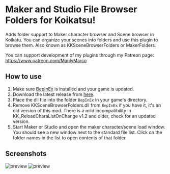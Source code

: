 # Maker and Studio File Browser Folders for Koikatsu!
Adds folder support to Maker character browser and Scene browser in Koikatu. You can organize your scenes into folders and use this plugin to browse them. Also known as KKSceneBrowserFolders or MakerFolders.

You can support development of my plugins through my Patreon page: https://www.patreon.com/ManlyMarco

## How to use 
1. Make sure [BepInEx](https://github.com/BepInEx/BepInEx) is installed and your game is updated.
2. Download the latest release from [here](https://github.com/ManlyMarco/KKSceneBrowserFolders/releases).
3. Place the dll file into the folder `BepInEx` in your game's directory.
3. Remove KKSceneBrowserFolders.dll from `BepInEx` if you have it, it's an old version of this mod. There is a mild incompatibility in KK_ReloadCharaListOnChange v1.2 and older, check for an updated version.
4. Start Maker or Studio and open the maker character/scene load window. You should see a new window next to the standard file list. Click on the folder names in the list to open contents of that folder.

## Screenshots
![preview](https://user-images.githubusercontent.com/39247311/50127191-5b211c00-0270-11e9-9f3b-969777a236a4.png)
![preview](https://user-images.githubusercontent.com/39247311/48666011-11e77c00-eaba-11e8-833b-daa4f8dced6d.PNG)
